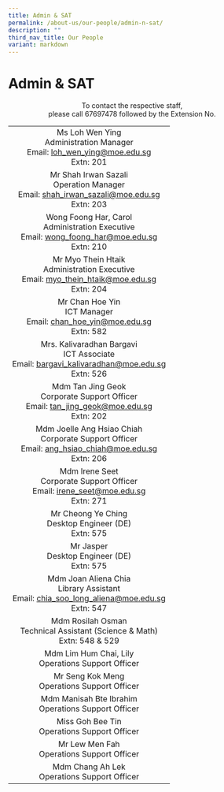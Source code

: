 ```yaml
---
title: Admin & SAT
permalink: /about-us/our-people/admin-n-sat/
description: ""
third_nav_title: Our People
variant: markdown
---
```

# Admin &amp; SAT

<center>To contact the respective staff,<br>please call 67697478 followed by the Extension No.</center>

| |
|:---:|
| Ms Loh Wen Ying<br>Administration Manager<br>Email: [loh_wen_ying@moe.edu.sg](mailto:loh_wen_ying@moe.edu.sg)<br>Extn: 201 |
| Mr Shah Irwan Sazali<br>Operation Manager<br>Email: [shah_irwan_sazali@moe.edu.sg](mailto:shah_irwan_sazali@moe.edu.sg)<br>Extn: 203 |
| Wong Foong Har, Carol<br>Administration Executive<br>Email: [wong_foong_har@moe.edu.sg](mailto:wong_foong_har@moe.edu.sg)<br>Extn: 210 |
| Mr Myo Thein Htaik<br>Administration Executive<br>Email: [myo_thein_htaik@moe.edu.sg](mailto:myo_thein_htaik@moe.edu.sg)<br>Extn: 204 |
| Mr Chan Hoe Yin<br>ICT Manager<br>Email: [chan_hoe_yin@moe.edu.sg](mailto:chan_hoe_yin@moe.edu.sg)<br>Extn: 582 |
| Mrs. Kalivaradhan Bargavi<br>ICT Associate<br>Email: [bargavi_kalivaradhan@moe.edu.sg](mailto:bargavi_kalivaradhan@moe.edu.sg)<br>Extn: 526 |
| Mdm Tan Jing Geok<br>Corporate Support Officer<br>Email: [tan_jing_geok@moe.edu.sg](mailto:tan_jing_geok@moe.edu.sg)<br>Extn: 202 |
|    Mdm Joelle Ang Hsiao Chiah<br>Corporate Support Officer<br>Email: [ang_hsiao_chiah@moe.edu.sg](mailto:ang_hsiao_chiah@moe.edu.sg)<br>Extn: 206   |
|Mdm Irene Seet<br>Corporate Support Officer<br>Email: [irene_seet@moe.edu.sg](mailto:irene_seet@moe.edu.sg)<br>Extn: 271
| Mr Cheong Ye Ching<br>Desktop Engineer (DE)<br>Extn: 575 |
| Mr Jasper<br>Desktop Engineer (DE)<br>Extn: 575 |
| Mdm Joan Aliena Chia<br>Library Assistant<br>Email: [chia_soo_long_aliena@moe.edu.sg](mailto:chia_soo_long_aliena@moe.edu.sg)<br>Extn: 547 |
| Mdm Rosilah Osman<br>Technical Assistant (Science &amp; Math)<br>Extn: 548 &amp; 529 |
| Mdm Lim Hum Chai, Lily<br>Operations Support Officer |
| Mr Seng Kok Meng<br>Operations Support Officer |
| Mdm Manisah Bte Ibrahim<br>Operations Support Officer |
| Miss Goh Bee Tin<br>Operations Support Officer |
| Mr Lew Men Fah<br>Operations Support Officer |
| Mdm Chang Ah Lek<br>Operations Support Officer |